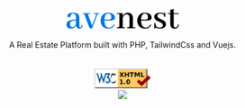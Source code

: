 <p align="center">
    <a href="https://netdevv.com/" target="_blank"><img width="200" src="https://github.com/smitpatelx/avenest/raw/master/images/avenest.png"></a><br>
    <br/>A Real Estate Platform built with PHP, TailwindCss and Vuejs.<br/><br/>
    <br/><img width="100" src="https://github.com/smitpatelx/avenest/raw/master/images/icon/valid-xhtml10.png">
    <br/><img width="100" src="https://tailwindcss.com/img/tailwind.svg">
</p>
